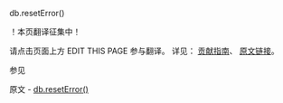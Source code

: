  db.resetError()

 ！本页翻译征集中！

请点击页面上方 EDIT THIS PAGE 参与翻译。
详见：
[贡献指南]( https://github.com/JinMuInfo/MongoDB-Manual-zh/blob/master/CONTRIBUTING.md )、
[原文链接](  https://docs.mongodb.com/manual/reference/method/db.resetError/  )。

 参见

原文 - [db.resetError()]( https://docs.mongodb.com/manual/reference/method/db.resetError/ )

